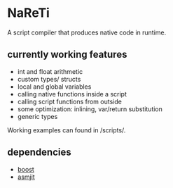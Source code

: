 # NaReTi
A script compiler that produces native code in runtime.

## currently working features
* int and float arithmetic
* custom types/ structs
* local and global variables
* calling native functions inside a script
* calling script functions from outside
* some optimization: inlining, var/return substitution
* generic types
 
Working examples can found in /scripts/.

## dependencies

* [boost](http://www.boost.org/)
* [asmjit](https://github.com/kobalicek/asmjit)